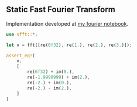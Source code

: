## Static Fast Fourier Transform

Implementation developed at [my fourier notebook](https://nbviewer.org/github/unic0rn9k/fourier-notebook/blob/master/README.ipynb).

```rust
use sfft::*;

let v = fft([re(0f32), re(1.), re(2.), re(3.)]);

assert_eq!(
    v,
    [
        re(6f32) + im(0.),
        re(-1.9999999) + im(2.),
        re(-2.) + im(0.),
        re(-2.) - im(2.),
    ]
)
```
